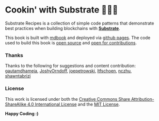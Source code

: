 # Cookin' with Substrate 🍴😋🍴
Substrate Recipes is a collection of simple code patterns that demonstrate best practices when building blockchains with **[Substrate](https://github.com/paritytech/substrate)**.

This book is built with [mdbook](https://rust-lang-nursery.github.io/mdBook/continuous-integration.html) and deployed via [github pages](https://pages.github.com/). The code used to build this book is [open source](https://github.com/substrate-developer-hub/SubstrateCookbook) and [open for contributions](https://github.com/4meta5/SubstrateCookbook/CONTRIBUTING.md).

### Thanks
Thanks to the following for suggestions and content contribution: [gautamdhameja](https://github.com/gautamdhameja), [JoshyOrndoff](https://github.com/JoshOrndorff), [joepetrowski](https://github.com/joepetrowski), [ltfschoen](https://github.com/ltfschoen), [nczhu](https://github.com/nczhu), [shawntabrizi](https://github.com/shawntabrizi)

### License
This work is licensed under both the [Creative Commons Share Attribution-ShareAlike 4.0 International License](https://creativecommons.org/licenses/by-sa/4.0/) and the [MIT License](https://opensource.org/licenses/MIT).

**Happy Coding :)**